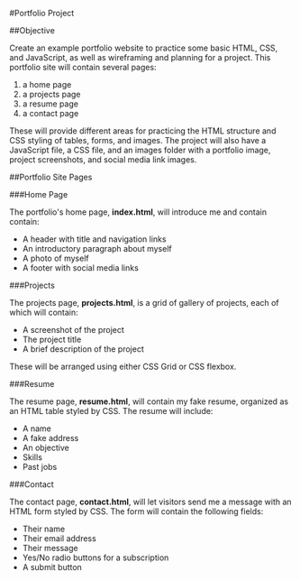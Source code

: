 #Portfolio Project

##Objective

Create an example portfolio website to practice some basic HTML, CSS, and JavaScript, as well as wireframing and planning for a project.  This portfolio site will contain several pages:

1. a home page
2. a projects page
3. a resume page
4. a contact page 

These will provide different areas for practicing the HTML structure and CSS styling of tables, forms, and images.  The project will also have a JavaScript file, a CSS file, and an images folder with a portfolio image, project screenshots, and social media link images.

##Portfolio Site Pages

###Home Page

The portfolio's home page, **index.html**, will introduce me and contain contain:

- A header with title and navigation links
- An introductory paragraph about myself
- A photo of myself
- A footer with social media links

###Projects

The projects page, **projects.html**, is a grid of gallery of projects, each of which will contain:

- A screenshot of the project
- The project title
- A brief description of the project

These will be arranged using either CSS Grid or CSS flexbox.

###Resume

The resume page, **resume.html**, will contain my fake resume, organized as an HTML table styled by CSS.  The resume will include:

- A name
- A fake address
- An objective
- Skills
- Past jobs

###Contact

The contact page, **contact.html**, will let visitors send me a message with an HTML form styled by CSS.  The form will contain the following fields:

- Their name
- Their email address
- Their message
- Yes/No radio buttons for a subscription
- A submit button
